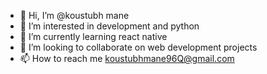 - 👋 Hi, I’m @koustubh mane
- 👀 I’m interested in development and python
- 🌱 I’m currently learning react native
- 💞️ I’m looking to collaborate on web development projects
- 📫 How to reach me koustubhmane96Q@gmail.com

<!---
saurons-vision/saurons-vision is a ✨ special ✨ repository because its `README.md` (this file) appears on your GitHub profile.
You can click the Preview link to take a look at your changes.
--->
